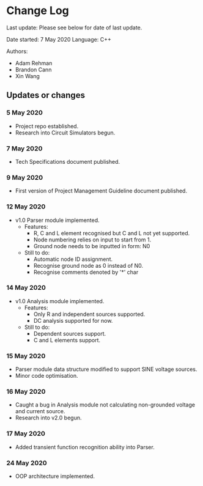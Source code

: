 # Change Log
Last update: Please see below for date of last update.

Date started: 7 May 2020
Language: C++

Authors: 
- Adam Rehman 
- Brandon Cann 
- Xin Wang

## Updates or changes
### 5 May 2020
- Project repo established.
- Research into Circuit Simulators begun.

### 7 May 2020
- Tech Specifications document published.

### 9 May 2020
- First version of Project Management Guideline document published.

### 12 May 2020
- v1.0 Parser module implemented.
  - Features:
    - R, C and L element recognised but C and L not yet supported.
    - Node numbering relies on input to start from 1.
    - Ground node needs to be inputted in form: N0
  - Still to do:
    - Automatic node ID assignment.
    - Recognise ground node as 0 instead of N0.
    - Recognise comments denoted by '*' char

### 14 May 2020
- v1.0 Analysis module implemented.
  - Features:
    - Only R and independent sources supported.
    - DC analysis supported for now.
  - Still to do:
    - Dependent sources support.
    - C and L elements support.

### 15 May 2020
- Parser module data structure modified to support SINE voltage sources.
- Minor code optimisation.

### 16 May 2020
- Caught a bug in Analysis module not calculating non-grounded voltage and current source.
- Research into v2.0 begun.

### 17 May 2020
- Added transient function recognition ability into Parser.
### 24 May 2020
- OOP architecture implemented.
